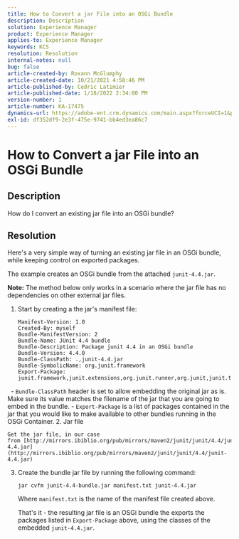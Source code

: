 ```yaml
---
title: How to Convert a jar File into an OSGi Bundle
description: Description
solution: Experience Manager
product: Experience Manager
applies-to: Experience Manager
keywords: KCS
resolution: Resolution
internal-notes: null
bug: false
article-created-by: Roxann McGlumphy
article-created-date: 10/21/2021 4:58:46 PM
article-published-by: Cedric Latimier
article-published-date: 1/18/2022 2:34:00 PM
version-number: 1
article-number: KA-17475
dynamics-url: https://adobe-ent.crm.dynamics.com/main.aspx?forceUCI=1&pagetype=entityrecord&etn=knowledgearticle&id=94505726-9032-ec11-b6e5-000d3a5ba97a
exl-id: df352df9-2e3f-475e-9741-bb4ed3ea86c7
---
```

# How to Convert a jar File into an OSGi Bundle

## Description


How do I convert an existing jar file into an OSGi bundle?


## Resolution


Here's a very simple way of turning an existing jar file in an OSGi bundle, while keeping control on exported packages.

The example creates an OSGi bundle from the attached `junit-4.4.jar`.

<b>Note:</b> The method below only works in a scenario where the jar file has no dependencies on other external jar files.



1. Start by creating a the jar's manifest file:

    ```
    Manifest-Version: 1.0
    Created-By: myself
    Bundle-ManifestVersion: 2
    Bundle-Name: JUnit 4.4 bundle
    Bundle-Description: Package junit 4.4 in an OSGi bundle
    Bundle-Version: 4.4.0
    Bundle-ClassPath: .,junit-4.4.jar
    Bundle-SymbolicName: org.junit.framework
    Export-Package: junit.framework,junit.extensions,org.junit.runner,org.junit,junit.textui
    ```

 
    - `Bundle-ClassPath` header is set to allow embedding the original jar as is. Make sure its value matches the filename of the jar that you are going to embed in the bundle.
    - `Export-Package` is a list of packages contained in the jar that you would like to make available to other bundles running in the OSGi Container.
2. Jar file

    Get the jar file, in our case from [http://mirrors.ibiblio.org/pub/mirrors/maven2/junit/junit/4.4/junit-4.4.jar](http://mirrors.ibiblio.org/pub/mirrors/maven2/junit/junit/4.4/junit-4.4.jar)
3. Create the bundle jar file by running the following command:


    ```
    jar cvfm junit-4.4-bundle.jar manifest.txt junit-4.4.jar
    ```



    Where `manifest.txt` is the name of the manifest file created above.

    

    That's it - the resulting jar file is an OSGi bundle the exports the packages listed in `Export-Package` above, using the classes of the embedded `junit-4.4.jar`.
